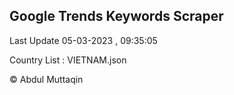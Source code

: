 

## Google Trends Keywords Scraper 
 
Last Update 05-03-2023 , 09:35:05

Country List :
VIETNAM.json



© Abdul Muttaqin 
